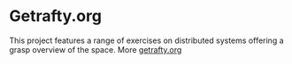 # Getrafty.org

This project features a range of exercises on distributed systems offering a grasp overview of the space. More [getrafty.org](https://getrafty.org/)